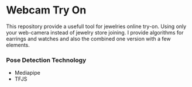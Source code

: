 # Webcam Try On

This repository provide a usefull tool for jewelries online try-on. Using only your web-camera instead of jewelry store joining. I provide algorithms for earrings and watches and also the combined one version with a few elements.

### Pose Detection Technology

- Mediapipe
- TFJS

